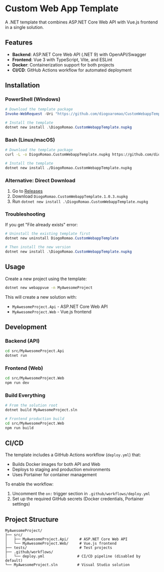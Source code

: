# Custom Web App Template

A .NET template that combines ASP.NET Core Web API with Vue.js frontend in a single solution.

## Features

- **Backend**: ASP.NET Core Web API (.NET 9) with OpenAPI/Swagger
- **Frontend**: Vue 3 with TypeScript, Vite, and ESLint
- **Docker**: Containerization support for both projects
- **CI/CD**: GitHub Actions workflow for automated deployment

## Installation

### PowerShell (Windows)
```powershell
# Download the template package
Invoke-WebRequest -Uri "https://github.com/diogoaromao/CustomWebappTemplate/releases/latest/download/DiogoRomao.CustomWebappTemplate.1.0.3.nupkg" -OutFile "DiogoRomao.CustomWebappTemplate.nupkg"

# Install the template
dotnet new install .\DiogoRomao.CustomWebappTemplate.nupkg
```

### Bash (Linux/macOS)
```bash
# Download the template package
curl -L -o DiogoRomao.CustomWebappTemplate.nupkg https://github.com/diogoaromao/CustomWebappTemplate/releases/latest/download/DiogoRomao.CustomWebappTemplate.1.0.3.nupkg

# Install the template
dotnet new install ./DiogoRomao.CustomWebappTemplate.nupkg
```

### Alternative: Direct Download
1. Go to [Releases](https://github.com/diogoaromao/CustomWebappTemplate/releases/latest)
2. Download `DiogoRomao.CustomWebappTemplate.1.0.3.nupkg`
3. Run `dotnet new install .\DiogoRomao.CustomWebappTemplate.nupkg`

### Troubleshooting

If you get "File already exists" error:
```powershell
# Uninstall the existing template first
dotnet new uninstall DiogoRomao.CustomWebappTemplate

# Then install the new version
dotnet new install .\DiogoRomao.CustomWebappTemplate.nupkg
```

## Usage

Create a new project using the template:

```bash
dotnet new webappvue -n MyAwesomeProject
```

This will create a new solution with:
- `MyAwesomeProject.Api` - ASP.NET Core Web API
- `MyAwesomeProject.Web` - Vue.js frontend

## Development

### Backend (API)
```bash
cd src/MyAwesomeProject.Api
dotnet run
```

### Frontend (Web)
```bash
cd src/MyAwesomeProject.Web
npm run dev
```

### Build Everything
```bash
# From the solution root
dotnet build MyAwesomeProject.sln

# Frontend production build
cd src/MyAwesomeProject.Web
npm run build
```

## CI/CD

The template includes a GitHub Actions workflow (`deploy.yml`) that:
- Builds Docker images for both API and Web
- Deploys to staging and production environments
- Uses Portainer for container management

To enable the workflow:
1. Uncomment the `on:` trigger section in `.github/workflows/deploy.yml`
2. Set up the required GitHub secrets (Docker credentials, Portainer settings)

## Project Structure

```
MyAwesomeProject/
├── src/
│   ├── MyAwesomeProject.Api/     # ASP.NET Core Web API
│   └── MyAwesomeProject.Web/     # Vue.js frontend
├── tests/                        # Test projects
├── .github/workflows/
│   └── deploy.yml               # CI/CD pipeline (disabled by default)
└── MyAwesomeProject.sln         # Visual Studio solution
```